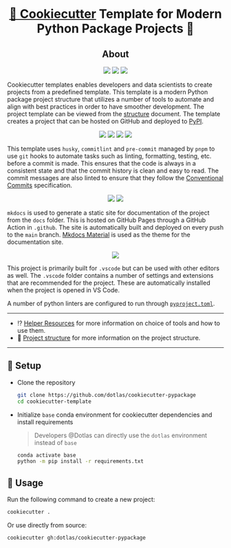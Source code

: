 <h1 align="center" style="border-bottom: none">
    <b>
        <a href="https://github.com/cookiecutter/cookiecutter/">🥠 Cookiecutter</a> Template for Modern Python Package Projects 🐍<br>
    </b>
</h1>

<div align="center">

## About

</div>

<div align="center">

![](https://img.shields.io/badge/Cookiecutter-D4AA00.svg?style=for-the-badge&logo=Cookiecutter&logoColor=white)
![](https://img.shields.io/badge/Python-3776AB.svg?style=for-the-badge&logo=Python&logoColor=white)
![](https://img.shields.io/badge/Anaconda-44A833.svg?style=for-the-badge&logo=Anaconda&logoColor=white)

</div>

Cookiecutter templates enables developers and data scientists to create projects from a predefined template. This template is a modern Python package project structure that utilizes a number of tools to automate and align with best practices in order to have smoother development. The project template can be viewed from the [structure](structure.md) document. The template creates a project that can be hosted on GitHub and deployed to [PyPI](https://pypi.org/).

<div align="center">

![](https://img.shields.io/badge/pnpm-F69220.svg?style=for-the-badge&logo=pnpm&logoColor=white)
![](https://img.shields.io/badge/commitlint-000000.svg?style=for-the-badge&logo=commitlint&logoColor=white)
![](https://img.shields.io/badge/precommit-FAB040.svg?style=for-the-badge&logo=pre-commit&logoColor=black)
![](https://img.shields.io/badge/Conventional%20Commits-FE5196.svg?style=for-the-badge&logo=Conventional-Commits&logoColor=white)

</div>

This template uses `husky`, `commitlint` and `pre-commit` managed by `pnpm` to use `git` hooks to automate tasks such as linting, formatting, testing, etc. before a commit is made. This ensures that the code is always in a consistent state and that the commit history is clean and easy to read. The commit messages are also linted to ensure that they follow the [Conventional Commits](https://www.conventionalcommits.org/en/v1.0.0/) specification.

<div align="center">

![](https://img.shields.io/badge/Material%20Design-757575.svg?style=for-the-badge&logo=Material-Design&logoColor=white)
![](https://img.shields.io/badge/Read%20the%20Docs-8CA1AF.svg?style=for-the-badge&logo=Read-the-Docs&logoColor=white)

</div>

`mkdocs` is used to generate a static site for documentation of the project from the `docs` folder. This is hosted on GitHub Pages through a GitHub Action in `.github`. The site is automatically built and deployed on every push to the `main` branch. [Mkdocs Material](https://squidfunk.github.io/mkdocs-material/) is used as the theme for the documentation site.

<div align="center">

![](https://img.shields.io/badge/Visual%20Studio%20Code-007ACC.svg?style=for-the-badge&logo=Visual-Studio-Code&logoColor=white)

</div>

This project is primarily built for `.vscode` but can be used with other editors as well. The `.vscode` folder contains a number of settings and extensions that are recommended for the project. These are automatically installed when the project is opened in VS Code.

A number of python linters are configured to run through [`pyproject.toml`](https://peps.python.org/pep-0518/).

---

* ⁉️ [Helper Resources](help.md) for more information on choice of tools and how to use them.
* 🎋 [Project structure](structure.md) for more information on the project structure.

---

## 🍪 Setup

* Clone the repository

  ```bash
  git clone https://github.com/dotlas/cookiecutter-pypackage
  cd cookiecutter-template
  ```

* Initialize `base` conda environment for cookiecutter dependencies and install requirements

  > Developers @Dotlas can directly use the `dotlas` environment instead of `base`

  ```bash
  conda activate base
  python -m pip install -r requirements.txt
  ```

## 🧰 Usage

Run the following command to create a new project:

```bash
cookiecutter .
```

Or use directly from source:

```bash
cookiecutter gh:dotlas/cookiecutter-pypackage
```
